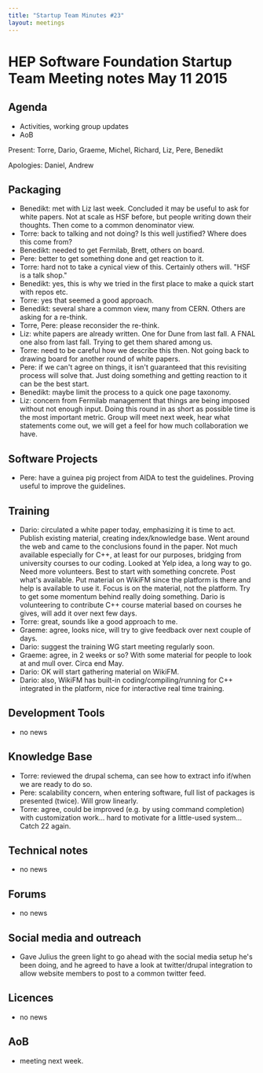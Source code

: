 ```yaml
---
title: "Startup Team Minutes #23"
layout: meetings
---
```


# HEP Software Foundation Startup Team Meeting notes May 11 2015

## Agenda

- Activities, working group updates
- AoB

Present: Torre, Dario, Graeme, Michel, Richard, Liz, Pere, Benedikt

Apologies: Daniel, Andrew

## Packaging

- Benedikt: met with Liz last week. Concluded it may be useful to ask for white
  papers. Not at scale as HSF before, but people writing down their thoughts.
  Then come to a common denominator view.
- Torre: back to talking and not doing? Is this well justified? Where does this
  come from?
- Benedikt: needed to get Fermilab, Brett, others on board.
- Pere: better to get something done and get reaction to it.
- Torre: hard not to take a cynical view of this. Certainly others will. "HSF is
  a talk shop."
- Benedikt: yes, this is why we tried in the first place to make a quick start
  with repos etc.
- Torre: yes that seemed a good approach.
- Benedikt: several share a common view, many from CERN. Others are asking for a
  re-think.
- Torre, Pere: please reconsider the re-think.
- Liz: white papers are already written. One for Dune from last fall. A FNAL one
  also from last fall. Trying to get them shared among us.
- Torre: need to be careful how we describe this then. Not going back to drawing
  board for another round of white papers.
- Pere: if we can't agree on things, it isn't guaranteed that this revisiting
  process will solve that. Just doing something and getting reaction to it can
  be the best start.
- Benedikt: maybe limit the process to a quick one page taxonomy.
- Liz: concern from Fermilab management that things are being imposed without
  not enough input. Doing this round in as short as possible time is the most
  important metric. Group will meet next week, hear what statements come out, we
  will get a feel for how much collaboration we have.

## Software Projects

- Pere: have a guinea pig project from AIDA to test the guidelines. Proving
  useful to improve the guidelines.

## Training

- Dario: circulated a white paper today, emphasizing it is time to act. Publish
  existing material, creating index/knowledge base. Went around the web and came
  to the conclusions found in the paper. Not much available especially for C++,
  at least for our purposes, bridging from university courses to our coding.
  Looked at Yelp idea, a long way to go. Need more volunteers. Best to start
  with something concrete. Post what's available. Put material on WikiFM since
  the platform is there and help is available to use it. Focus is on the
  material, not the platform. Try to get some momentum behind really doing
  something. Dario is volunteering to contribute C++ course material based on
  courses he gives, will add it over next few days.
- Torre: great, sounds like a good approach to me.
- Graeme: agree, looks nice, will try to give feedback over next couple of days.
- Dario: suggest the training WG start meeting regularly soon.
- Graeme: agree, in 2 weeks or so? With some material for people to look at and
  mull over. Circa end May.
- Dario: OK will start gathering material on WikiFM.
- Dario: also, WikiFM has built-in coding/compiling/running for C++ integrated
  in the platform, nice for interactive real time training.

## Development Tools

- no news

## Knowledge Base

- Torre: reviewed the drupal schema, can see how to extract info if/when we are
  ready to do so.
- Pere: scalability concern, when entering software, full list of packages is
  presented (twice). Will grow linearly.
- Torre: agree, could be improved (e.g. by using command completion) with
  customization work... hard to motivate for a little-used system... Catch 22
  again.

## Technical notes

- no news

## Forums

- no news

## Social media and outreach

- Gave Julius the green light to go ahead with the social media setup he's been
  doing, and he agreed to have a look at twitter/drupal integration to allow
  website members to post to a common twitter feed.

## Licences

- no news

## AoB

- meeting next week.
